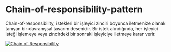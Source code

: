 # Chain-of-responsibility-pattern
Chain-of-responsibility, istekleri bir işleyici zinciri boyunca iletmenize olanak tanıyan bir davranışsal tasarım desenidir. Bir istek alındığında, her işleyici isteği işlemeye veya zincirdeki bir sonraki işleyiciye iletmeye karar verir.

[![Chain of Responsibility](chain-of-responsibility.png)](https://github.com/IremDAL/Chain-of-responsibility-pattern/issues/1#issue-2413854130)
